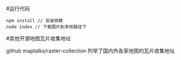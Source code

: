 #运行代码
```
npm install // 安装依赖
node index // 下载图片到本地路径下
```

#其他开源地图瓦片收集地址

github  maptalks/raster-collection
列举了国内外各家地图的瓦片收集地址
